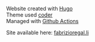 Website created with [Hugo](https://gohugo.io)  
Theme used [coder](https://github.com/luizdepra/hugo-coder)  
Managed with [Github Actions](https://github.com/features/actions)  

Site available here: [fabrizioregal.li](https://fabrizioregal.li)  
